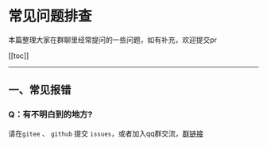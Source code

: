 # 常见问题排查
本篇整理大家在群聊里经常提问的一些问题，如有补充，欢迎提交pr

[[toc]]

--- 

<!-- ---------------------------- 常见报错 ----------------------------- -->

## 一、常见报错

### Q：有不明白到的地方?
请在`gitee` 、 `github` 提交 `issues`，或者加入qq群交流，[群链接](/doc/more/join-group)


